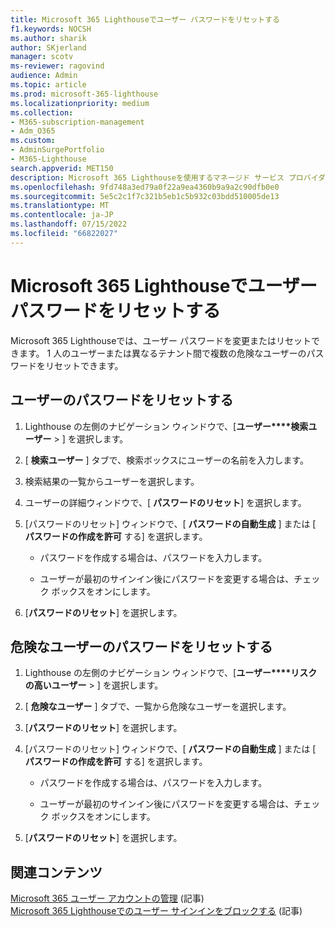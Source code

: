 ```yaml
---
title: Microsoft 365 Lighthouseでユーザー パスワードをリセットする
f1.keywords: NOCSH
ms.author: sharik
author: SKjerland
manager: scotv
ms-reviewer: ragovind
audience: Admin
ms.topic: article
ms.prod: microsoft-365-lighthouse
ms.localizationpriority: medium
ms.collection:
- M365-subscription-management
- Adm_O365
ms.custom:
- AdminSurgePortfolio
- M365-Lighthouse
search.appverid: MET150
description: Microsoft 365 Lighthouseを使用するマネージド サービス プロバイダー (MSP) の場合は、1 人のユーザーまたは異なるテナント間でリスクの高い複数のユーザーのパスワードをリセットする方法について説明します。
ms.openlocfilehash: 9fd748a3ed79a0f22a9ea4360b9a9a2c90dfb0e0
ms.sourcegitcommit: 5e5c2c1f7c321b5eb1c5b932c03bdd510005de13
ms.translationtype: MT
ms.contentlocale: ja-JP
ms.lasthandoff: 07/15/2022
ms.locfileid: "66822027"
---
```

# <a name="reset-a-user-password-in-microsoft-365-lighthouse"></a>Microsoft 365 Lighthouseでユーザー パスワードをリセットする

Microsoft 365 Lighthouseでは、ユーザー パスワードを変更またはリセットできます。 1 人のユーザーまたは異なるテナント間で複数の危険なユーザーのパスワードをリセットできます。

## <a name="reset-a-password-for-a-user"></a>ユーザーのパスワードをリセットする

1. Lighthouse の左側のナビゲーション ウィンドウで、[**ユーザー****検索ユーザー** > ] を選択します。

2. [ **検索ユーザー** ] タブで、検索ボックスにユーザーの名前を入力します。

3. 検索結果の一覧からユーザーを選択します。

4. ユーザーの詳細ウィンドウで、[ **パスワードのリセット**] を選択します。

5. [パスワードのリセット] ウィンドウで、[ **パスワードの自動生成** ] または [ **パスワードの作成を許可** する] を選択します。

    - パスワードを作成する場合は、パスワードを入力します。

    - ユーザーが最初のサインイン後にパスワードを変更する場合は、チェック ボックスをオンにします。

6. [**パスワードのリセット**] を選択します。

## <a name="reset-a-password-for-a-risky-user"></a>危険なユーザーのパスワードをリセットする

1. Lighthouse の左側のナビゲーション ウィンドウで、[**ユーザー****リスクの高いユーザー** > ] を選択します。

2. [ **危険なユーザー** ] タブで、一覧から危険なユーザーを選択します。

3. [**パスワードのリセット**] を選択します。

4. [パスワードのリセット] ウィンドウで、[ **パスワードの自動生成** ] または [ **パスワードの作成を許可** する] を選択します。

   - パスワードを作成する場合は、パスワードを入力します。

   - ユーザーが最初のサインイン後にパスワードを変更する場合は、チェック ボックスをオンにします。

5. [**パスワードのリセット**] を選択します。

## <a name="related-content"></a>関連コンテンツ

[Microsoft 365 ユーザー アカウントの管理](../enterprise/manage-microsoft-365-accounts.md) (記事)\
[Microsoft 365 Lighthouseでのユーザー サインインをブロックする](m365-lighthouse-block-user-signin.md) (記事)
